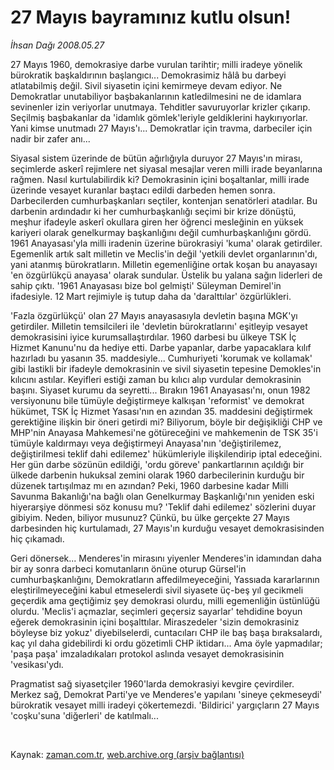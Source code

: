 # 27 Mayıs bayramınız kutlu olsun!

*İhsan Dağı 2008.05.27*

<tr><td class="metin" colspan="2" style="padding-top: 20px; padding-left: 5px; padding-right: 10px;">27 Mayıs 1960, demokrasiye darbe vurulan tarihtir; milli iradeye yönelik bürokratik başkaldırının başlangıcı... Demokrasimiz hâlâ bu darbeyi atlatabilmiş değil. Sivil siyasetin içini kemirmeye devam ediyor. Ne Demokratlar unutabiliyor başbakanlarının katledilmesini ne de idamlara sevinenler izin veriyorlar unutmaya. Tehditler savuruyorlar krizler çıkarıp. Seçilmiş başbakanlar da 'idamlık gömlek'leriyle geldiklerini haykırıyorlar. Yani kimse unutmadı 27 Mayıs'ı... Demokratlar için travma, darbeciler için nadir bir zafer anı...</td></tr><tr><td class="metin" colspan="2" style="padding-top: 20px; padding-left: 5px; padding-right: 10px;"><p>
Siyasal sistem üzerinde de bütün ağırlığıyla duruyor 27 Mayıs'ın mirası, seçimlerde askerî rejimlere net siyasal mesajlar veren milli irade beyanlarına rağmen. Nasıl kurtulabilirdik ki? Demokrasinin içini boşaltanlar, milli irade üzerinde vesayet kuranlar baştacı edildi darbeden hemen sonra. Darbecilerden cumhurbaşkanları seçtiler, kontenjan senatörleri atadılar. Bu darbenin ardındadır ki her cumhurbaşkanlığı seçimi bir krize dönüştü, meşhur ifadeyle askerî okullara giren her öğrenci mesleğinin en yüksek kariyeri olarak genelkurmay başkanlığını değil cumhurbaşkanlığını gördü.
1961 Anayasası'yla milli iradenin üzerine bürokrasiyi 'kuma' olarak getirdiler. Egemenlik artık salt milletin ve Meclis'in değil 'yetkili devlet organlarının'dı, yani atanmış bürokratların. Milletin egemenliğine ortak koşan bu anayasayı 'en özgürlükçü anayasa' olarak sundular. Üstelik bu yalana sağın liderleri de sahip çıktı. '1961 Anayasası bize bol gelmişti' Süleyman Demirel'in ifadesiyle. 12 Mart rejimiyle iş tutup daha da 'daralttılar' özgürlükleri. <p>
'Fazla özgürlükçü' olan 27 Mayıs anayasasıyla devletin başına MGK'yı getirdiler. Milletin temsilcileri ile 'devletin bürokratlarını' eşitleyip vesayet demokrasisini iyice kurumsallaştırdılar.
1960 darbesi bu ülkeye TSK İç Hizmet Kanunu'nu da hediye etti. Darbe yapanlar, darbe yapacaklara kılıf hazırladı bu yasanın 35. maddesiyle... Cumhuriyeti 'korumak ve kollamak' gibi lastikli bir ifadeyle demokrasinin ve sivil siyasetin tepesine Demokles'in kılıcını astılar. Keyifleri estiği zaman bu kılıcı alıp vurdular demokrasinin başını. Siyaset kurumu da seyretti... Bırakın 1961 Anayasası'nı, onun 1982 versiyonunu bile tümüyle değiştirmeye kalkışan 'reformist' ve demokrat hükümet, TSK İç Hizmet Yasası'nın en azından 35. maddesini değiştirmek gerektiğine ilişkin bir öneri getirdi mi? Biliyorum, böyle bir değişikliği CHP ve MHP'nin Anayasa Mahkemesi'ne götüreceğini ve mahkemenin de TSK 35'i tümüyle kaldırmayı veya değiştirmeyi Anayasa'nın 'değiştirilemez, değiştirilmesi teklif dahi edilemez' hükümleriyle ilişkilendirip iptal edeceğini. Her gün darbe sözünün edildiği, 'ordu göreve' pankartlarının açıldığı bir ülkede darbenin hukuksal zemini olarak 1960 darbecilerinin kurduğu bir düzenek tartışılmaz mı en azından?  
Peki, 1960 darbesine kadar Milli Savunma Bakanlığı'na bağlı olan Genelkurmay Başkanlığı'nın yeniden eski hiyerarşiye dönmesi söz konusu mu? 'Teklif dahi edilemez' sözlerini duyar gibiyim. Neden, biliyor musunuz? Çünkü, bu ülke gerçekte 27 Mayıs darbesinden hiç kurtulamadı, 27 Mayıs'ın kurduğu vesayet demokrasisinden hiç çıkamadı.<p>
Geri dönersek... Menderes'in mirasını yiyenler Menderes'in idamından daha bir ay sonra darbeci komutanların önüne oturup Gürsel'in cumhurbaşkanlığını, Demokratların affedilmeyeceğini, Yassıada kararlarının eleştirilmeyeceğini kabul etmeselerdi sivil siyasete üç-beş yıl gecikmeli geçerdik ama geçtiğimiz şey demokrasi olurdu, milli egemenliğin üstünlüğü olurdu. 'Meclis'i açmazlar, seçimleri geçersiz sayarlar' tehdidine boyun eğerek demokrasinin içini boşalttılar. Miraszedeler 'sizin demokrasiniz böyleyse biz yokuz' diyebilselerdi, cuntacıları CHP ile baş başa bıraksalardı, kaç yıl daha gidebilirdi ki ordu gözetimli CHP iktidarı... Ama öyle yapmadılar; 'paşa paşa' imzaladıkaları protokol aslında vesayet demokrasisinin 'vesikası'ydı.<p>
Pragmatist sağ siyasetçiler 1960'larda demokrasiyi kevgire çevirdiler. Merkez sağ, Demokrat Parti'ye ve Menderes'e yapılanı 'sineye çekmeseydi' bürokratik vesayet milli iradeyi çökertemezdi.
'Bildirici' yargıçların 27 Mayıs 'coşku'suna 'diğerleri' de katılmalı...<p><br/></p></p></p></p></p></td></tr>

Kaynak: [zaman.com.tr](http://zaman.com.tr/yazar.do?yazino=694502), [web.archive.org (arşiv bağlantısı)](http://web.archive.org/web/20080804181217/http://www.zaman.com.tr:80/yazar.do?yazino=694502)
